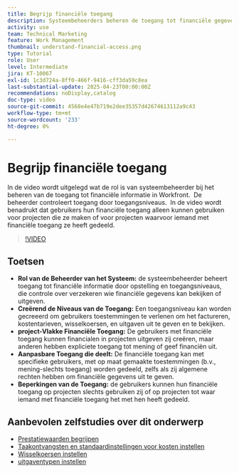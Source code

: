 ```yaml
---
title: Begrijp financiële toegang
description: Systeembeheerders beheren de toegang tot financiële gegevens via aanpasbare machtigingen, zorgen voor veilig beheer, toezicht op projectniveau en op maat gesneden opties voor delen voor financiële zichtbaarheid.
activity: use
team: Technical Marketing
feature: Work Management
thumbnail: understand-financial-access.png
type: Tutorial
role: User
level: Intermediate
jira: KT-10067
exl-id: 1c3d724a-8ff0-466f-9416-cff3da59c8ea
last-substantial-update: 2025-04-23T00:00:00Z
recommendations: noDisplay,catalog
doc-type: video
source-git-commit: 4568e4e47b719e2dee35357d42674613112a9c43
workflow-type: tm+mt
source-wordcount: '233'
ht-degree: 0%

---
```


# Begrijp financiële toegang

In de video wordt uitgelegd wat de rol is van systeembeheerder bij het beheren van de toegang tot financiële informatie in Workfront. &#x200B; De beheerder controleert toegang door toegangsniveaus. &#x200B;
In de video wordt benadrukt dat gebruikers hun financiële toegang alleen kunnen gebruiken voor projecten die ze maken of voor projecten waarvoor iemand met financiële toegang ze heeft gedeeld.

>[!VIDEO](https://video.tv.adobe.com/v/3457731/?quality=12&learn=on&enablevpops)

## Toetsen

* **Rol van de Beheerder van het Systeem:** de systeembeheerder beheert toegang tot financiële informatie door opstelling en toegangsniveaus, die controle over verzekeren wie financiële gegevens kan bekijken of uitgeven. &#x200B;
* **Creërend de Niveaus van de Toegang:** Een toegangsniveau kan worden gecreeerd om gebruikers toestemmingen te verlenen om het factureren, kostentarieven, wisselkoersen, en uitgaven uit te geven en te bekijken.
* **project-Vlakke Financiële Toegang:** De gebruikers met financiële toegang kunnen financialen in projecten uitgeven zij creëren, maar anderen hebben expliciete toegang tot mening of geef financiën uit.
* **Aanpasbare Toegang die deelt:** De financiële toegang kan met specifieke gebruikers, met op maat gemaakte toestemmingen (b.v., mening-slechts toegang) worden gedeeld, zelfs als zij algemene rechten hebben om financiële gegevens uit te geven.
* **Beperkingen van de Toegang:** de gebruikers kunnen hun financiële toegang op projecten slechts gebruiken zij of op projecten tot waar iemand met financiële toegang het met hen heeft gedeeld.


## Aanbevolen zelfstudies over dit onderwerp

* [Prestatiewaarden begrijpen](/help/manage-work/project-finances/understand-performance-metrics.md)
* [Taakontvangsten en standaardinstellingen voor kosten instellen](/help/manage-work/project-finances/set-up-task-revenue-and-cost-defaults.md)
* [Wisselkoersen instellen](/help/manage-work/project-finances/set-up-exchange-rates.md)
* [uitgaventypen instellen](/help/manage-work/project-finances/set-up-expense-types.md)
